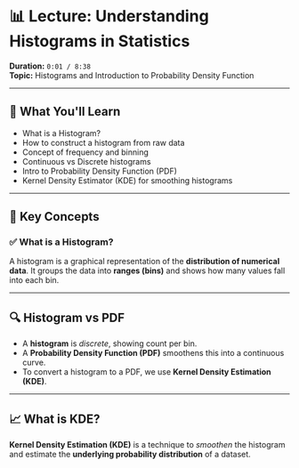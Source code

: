 # 📊 Lecture: Understanding Histograms in Statistics

**Duration:** `0:01 / 8:38`  
**Topic:** Histograms and Introduction to Probability Density Function

---

## 📘 What You'll Learn

- What is a Histogram?
- How to construct a histogram from raw data
- Concept of frequency and binning
- Continuous vs Discrete histograms
- Intro to Probability Density Function (PDF)
- Kernel Density Estimator (KDE) for smoothing histograms

---

## 🧠 Key Concepts

### ✅ What is a Histogram?

A histogram is a graphical representation of the **distribution of numerical data**. It groups the data into **ranges (bins)** and shows how many values fall into each bin.

---
## 🔍 Histogram vs PDF

- A **histogram** is *discrete*, showing count per bin.
- A **Probability Density Function (PDF)** smoothens this into a continuous curve.
- To convert a histogram to a PDF, we use **Kernel Density Estimation (KDE)**.

---

## 📈 What is KDE?

**Kernel Density Estimation (KDE)** is a technique to *smoothen* the histogram and estimate the **underlying probability distribution** of a dataset.

